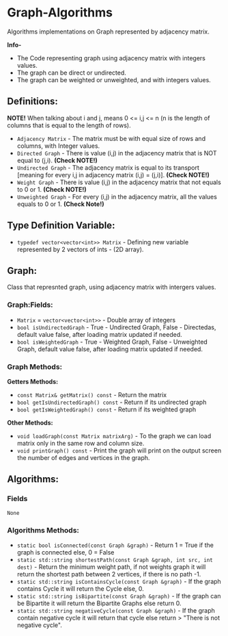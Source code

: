 # Graph-Algorithms
Algorithms implementations on Graph represented by adjacency matrix.

**Info-**
- The Code representing graph using adjacency matrix with integers values.
- The graph can be direct or undirected.
- The graph can be weighted or unweighted, and with integers values.

## Definitions:
**NOTE!** When talking about i and j, means 0 <= i,j <= n (n is the length of columns that is equal to the length of rows).
- `Adjacency Matrix` - The matrix must be with equal size of rows and columns, with Integer values.
- `Directed Graph` - There is value (i,j) in the adjacency matrix that is NOT equal to (j,i). **(Check NOTE!)**
- `Undirected Graph` - The adjacency matrix is equal to its transport [meaning for every i,j in adjacency matrix (i,j) = (j,i)]. **(Check NOTE!)**
- `Weight Graph` - There is value (i,j) in the adjacency matrix that not equals to 0 or 1. **(Check NOTE!)**
- `Unweighted Graph` - For every (i,j) in the adjacency matrix, all the values equals to 0 or 1. **(Check Note!)**

## Type Definition Variable:
- `typedef vector<vector<int>> Matrix` - Defining new variable represented by 2 vectors of ints - (2D array).

## Graph:
Class that represnted graph, using adjacency matrix with intergers values.
### Graph:Fields:
- `Matrix` = `vector<vector<int>>` - Double array of integers
- `bool isUndirectedGraph` - True - Undirected Graph, False - Directedas, default value false, after loading matrix updated if needed.
- `bool isWeightedGraph` - True - Weighted Graph, False - Unweighted Graph, default value false, after loading matrix updated if needed.
### Graph Methods:
**Getters Methods:**
- `const Matrix& getMatrix() const` - Return the matrix 
- `bool getIsUndirectedGraph() const` - Return if its undirected graph
- `bool getIsWeightedGraph() const` - Return if its weighted graph

**Other Methods:**
- `void loadGraph(const Matrix matrixArg)` - To the graph we can load matrix only in the same row and column size.
- `void printGraph() const` - Print the graph will print on the output screen the number of edges and vertices in the graph.


## Algorithms:
### Fields
`None`
### Algorithms Methods:
- `static bool isConnected(const Graph &graph)` - Return 1 = True if the graph is connected else, 0 = False
- `static std::string shortestPath(const Graph &graph, int src, int dest)` - Return the minimum weight path, if not weights graph it will return the shortest path between 2 vertices, if there is no path -1.
- `static std::string isContainsCycle(const Graph &graph)` - If the graph contains Cycle it will return the Cycle else, 0.
- `static std::string isBipartite(const Graph &graph)` - If the graph can be Bipartite it will return the Bipartite Graphs else return 0.
- `static std::string negativeCycle(const Graph &graph)` - If the graph contain negative cycle it will return that cycle else return > "There is not negative cycle".